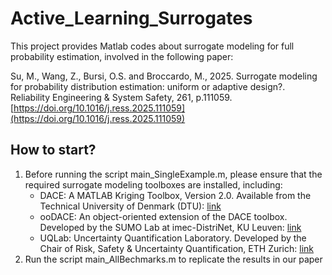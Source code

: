 # Active_Learning_Surrogates
This project provides Matlab codes about surrogate modeling for full probability estimation, involved in the following paper: 

Su, M., Wang, Z., Bursi, O.S. and Broccardo, M., 2025. Surrogate modeling for probability distribution estimation: uniform or adaptive design?. Reliability Engineering &amp; System Safety, 261, p.111059. [https://doi.org/10.1016/j.ress.2025.111059](https://doi.org/10.1016/j.ress.2025.111059)

## How to start?
1. Before running the script main_SingleExample.m, please ensure that the required surrogate modeling toolboxes are installed, including:
   - DACE: A MATLAB Kriging Toolbox, Version 2.0. Available from the Technical University of Denmark (DTU): [link](https://orbit.dtu.dk/en/publications/dace-a-matlab-kriging-toolbox-version-20)
   - ooDACE: An object-oriented extension of the DACE toolbox. Developed by the SUMO Lab at imec-DistriNet, KU Leuven: [link](https://sumo.ilabt.imec.be/home/software/oodace)
   - UQLab: Uncertainty Quantification Laboratory. Developed by the Chair of Risk, Safety & Uncertainty Quantification, ETH Zurich: [link](https://www.uqlab.com/)
1. Run the script main_AllBechmarks.m to replicate the results in our paper
